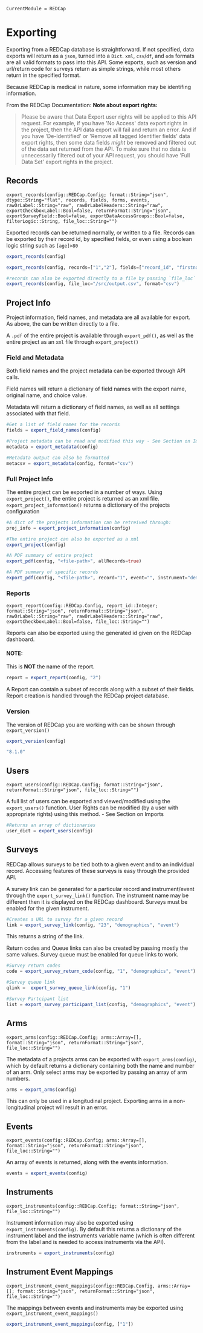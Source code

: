 ```@meta
CurrentModule = REDCap
```
# Exporting

Exporting from a REDCap database is straightforward. If not specified, data exports will return as a `json`, turned into a `Dict`. `xml`, `csv`/`df`, and `odm` formats are all valid formats to pass into this API. Some exports, such as version and url/return code for surveys return as simple strings, while most others return in the specified format.

Because REDCap is medical in nature, some information may be identifing information. 

From the REDCap Documentation:
<b>Note about export rights:</b>
> Please be aware that Data Export user rights will be applied to this API request. For example, if you have 'No Access' data export rights in the project, then the API data export will fail and return an error. And if you have 'De-Identified' or 'Remove all tagged Identifier fields' data export rights, then some data fields *might* be removed and filtered out of the data set returned from the API. To make sure that no data is unnecessarily filtered out of your API request, you should have 'Full Data Set' export rights in the project.



## Records

```@docs
export_records(config::REDCap.Config; format::String="json", dtype::String="flat", records, fields, forms, events, rawOrLabel::String="raw", rawOrLabelHeaders::String="raw", exportCheckboxLabel::Bool=false, returnFormat::String="json", exportSurveyField::Bool=false, exportDataAccessGroups::Bool=false, filterLogic::String, file_loc::String="")
```

Exported records can be returned normally, or written to a file. Records can be exported by their record id, by specified fields, or even using a boolean logic string such as `[age]>80`

```julia
export_records(config)

export_records(config, records=["1","2"], fields=["record_id", "firstname"], filterLogic="[age]>80")

#records can also be exported directly to a file by passing `file_loc` a path
export_records(config, file_loc="/src/output.csv", format="csv")
```


## Project Info

Project information, field names, and metadata are all available for export. As above, the can be written directly to a file.

A `.pdf` of the entire project is available through `export_pdf()`, as well as the entire project as an `xml` file through `export_project()`

### Field and Metadata

Both field names and the project metadata can be exported through API calls.

Field names will return a dictionary of field names with the export name, original name, and choice value.

Metadata will return a dictionary of field names, as well as all settings associated with that field.
```julia
#Get a list of field names for the records
fields = export_field_names(config)

#Project metadata can be read and modified this way - See Section on Imports
metadata = export_metadata(config)

#Metadata output can also be formatted
metacsv = export_metadata(config, format="csv")
```

### Full Project Info

The entire project can be exported in a number of ways. Using `export_project()`, the entire project is returned as an xml file. `export_project_information()` returns a dictionary of the projects configuration

```julia
#A dict of the projects information can be retreived through:
proj_info = export_project_information(config)

#The entire project can also be exported as a xml
export_project(config)

#A PDF summary of entire project
export_pdf(config, "<file-path>", allRecords=true)

#A PDF summary of specific records
export_pdf(config, "<file-path>", record="1", event="", instrument="demographics")
```

### Reports

```@docs
export_report(config::REDCap.Config, report_id::Integer; format::String="json", returnFormat::String="json", rawOrLabel::String="raw", rawOrLabelHeaders::String="raw", exportCheckboxLabel::Bool=false, file_loc::String="") 
```

Reports can also be exported using the generated id given on the REDCap dashboard. 

#### NOTE:
This is <b>NOT</b> the name of the report.

```julia
report = export_report(config, "2")
```
A Report can contain a subset of records along with a subset of their fields. Report creation is handled through the REDCap project database.


### Version

The version of REDCap you are working with can be shown through `export_version()`

```julia
export_version(config)
```
```bash
"8.1.0"
```

## Users

```@docs
export_users(config::REDCap.Config; format::String="json", returnFormat::String="json", file_loc::String="")
```

A full list of users can be exported and viewed/modified using the `export_users()` function. User Rights can be modified (by a user with appropriate rights) using this method. - See Section on Imports

```julia
#Returns an array of dictionaries
user_dict = export_users(config)
```

## Surveys

REDCap allows surveys to be tied both to a given event and to an individual record. Accessing features of these surveys is easy through the provided API.

A survey link can be generated for a particular record and instrument/event through the `export_survey_link()` function. The instrument name may be different then it is displayed on the REDCap dashboard. Surveys must be enabled for the given instrument.
```julia
#Creates a URL to survey for a given record
link = export_survey_link(config, "23", "demographics", "event")
```
This returns a string of the link.

Return codes and Queue links can also be created by passing mostly the same values. Survey queue must be enabled for queue links to work.
```julia
#Survey return codes
code = export_survey_return_code(config, "1", "demographics", "event")

#Survey queue link
qlink =  export_survey_queue_link(config, "1")

#Survey Partcipant list
list = export_survey_participant_list(config, "demographics", "event")
```

## Arms

```@docs
export_arms(config::REDCap.Config; arms::Array=[], format::String="json", returnFormat::String="json", file_loc::String="") 
```

The metadata of a projects arms can be exported with `export_arms(config)`, which by default returns a dictionary containing both the name and number of an arm. Only select arms may be exported by passing an array of arm numbers.
```julia
arms = export_arms(config)
```
This can only be used in a longitudinal project. Exporting arms in a non-longitudinal project will result in an error.


## Events

```@docs
export_events(config::REDCap.Config; arms::Array=[], format::String="json", returnFormat::String="json", file_loc::String="") 
```
An array of events is returned, along with the events information.

```julia
events = export_events(config)
```

## Instruments

```@docs
export_instruments(config::REDCap.Config; format::String="json", file_loc::String="") 
```

Instrument information may also be exported using `export_instruments(config)`. By default this returns a dictionary of the instrument label and the instruments variable name (which is often different from the label and is needed to access instruments via the API).
```julia
instruments = export_instruments(config)
```

## Instrument Event Mappings

```@docs
export_instrument_event_mappings(config::REDCap.Config, arms::Array=[]; format::String="json", returnFormat::String="json", file_loc::String="")
```

The mappings between events and instruments may be exported using `export_instrument_event_mappings()`

```julia
export_instrument_event_mappings(config, ["1"])
```